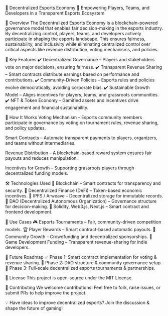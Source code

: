 📜 Decentralized Esports Economy
🚀 Empowering Players, Teams, and Developers in a Transparent Esports Ecosystem

📖 Overview
The Decentralized Esports Economy is a blockchain-powered governance model that enables fair decision-making in the esports industry. By decentralizing control, players, teams, and developers actively participate in shaping the esports landscape. This ensures fairness, sustainability, and inclusivity while eliminating centralized control over critical aspects like revenue distribution, voting mechanisms, and policies.

🎯 Key Features
✔️ Decentralized Governance – Players and stakeholders vote on major decisions, ensuring fairness.
✔️ Transparent Revenue Sharing – Smart contracts distribute earnings based on performance and contributions.
✔️ Community-Driven Policies – Esports rules and policies evolve democratically, avoiding corporate bias.
✔️ Sustainable Growth Model – Aligns incentives for players, teams, and grassroots communities.
✔️ NFT & Token Economy – Gamified assets and incentives drive engagement and financial sustainability.

🔗 How It Works
Voting Mechanism – Esports community members participate in governance by voting on tournament rules, revenue sharing, and policy updates.

Smart Contracts – Automate transparent payments to players, organizers, and teams without intermediaries.

Revenue Distribution – A blockchain-based reward system ensures fair payouts and reduces manipulation.

Incentives for Growth – Supporting grassroots players through decentralized funding models.

🛠️ Technologies Used
🔹 Blockchain – Smart contracts for transparency and security.
🔹 Decentralized Finance (DeFi) – Token-based economic incentives.
🔹 IPFS / Arweave – Decentralized storage for immutable records.
🔹 DAO (Decentralized Autonomous Organization) – Governance structure for decision-making.
🔹 Solidity, Web3.js, Next.js – Smart contract and frontend development.

📌 Use Cases
🎮 Esports Tournaments – Fair, community-driven competition models.
🏆 Player Rewards – Smart contract-based automatic payouts.
👥 Community Growth – Crowdfunding and decentralized sponsorships.
🔄 Game Development Funding – Transparent revenue-sharing for indie developers.

📝 Future Roadmap
✅ Phase 1: Smart contract implementation for voting & revenue sharing.
🚧 Phase 2: DAO structure & community governance setup.
🚀 Phase 3: Full-scale decentralized esports tournaments & partnerships.

📜 License
This project is open-source under the MIT License.

🤝 Contributing
We welcome contributions! Feel free to fork, raise issues, or submit PRs to help improve the project.

💡 Have ideas to improve decentralized esports? Join the discussion & shape the future of gaming!

